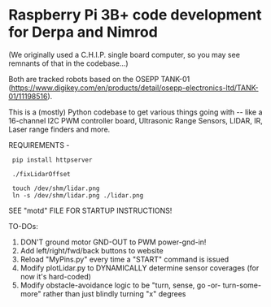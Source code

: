 # Raspberry Pi 3B+ code development for Derpa and Nimrod
  (We originally used a C.H.I.P. single board computer, so you may see remnants of that in the codebase...)

Both are tracked robots based on the OSEPP TANK-01 (https://www.digikey.com/en/products/detail/osepp-electronics-ltd/TANK-01/11198516).

This is a (mostly) Python codebase to get various things going with -- like a 16-channel I2C PWM controller board, Ultrasonic Range Sensors, LIDAR, IR, Laser range finders and more.

REQUIREMENTS -

     pip install httpserver

     ./fixLidarOffset

     touch /dev/shm/lidar.png
     ln -s /dev/shm/lidar.png ./lidar.png


SEE "motd" FILE FOR STARTUP INSTRUCTIONS!


TO-DOs:
1) DON'T ground motor GND-OUT to PWM power-gnd-in!
2) Add left/right/fwd/back buttons to website
3) Reload "MyPins.py" every time a "START" command is issued
4) Modify plotLidar.py to DYNAMICALLY determine sensor coverages (for now it's hard-coded)
5) Modify obstacle-avoidance logic to be "turn, sense, go -or- turn-some-more" rather than just
   blindly turning "x" degrees 

